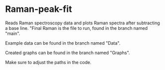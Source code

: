 # Raman-peak-fit
Reads Raman spectroscopy data and plots Raman spectra after subtracting a base line. "Final Raman is the file to run, found in the branch named "main".

Example data can be found in the branch named "Data".

Created graphs can be found in the branch named "Graphs".

Make sure to adjust the paths in the code.
